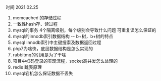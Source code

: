 时间 2021.02.25

1. memcached 的存储过程
2. 一致性hash存、读过程
3. mysql的事务 4个隔离级别，每个级别会导致什么问题
    可重复读怎么保证的
4. mysql的innodb索引数据结构 -- b+树，b+树的特点
5. mysql innodb索引中主键搜索及数据返回过程
6. php7为啥快，底层数据结构是怎么实现的
7. rabbitmq的引用是为了干啥
8. 项目中扫码登录的实现流程，socket高并发怎么处理的
9. redis 跳表原理
10. mysql宕机怎么保证数据不丢失